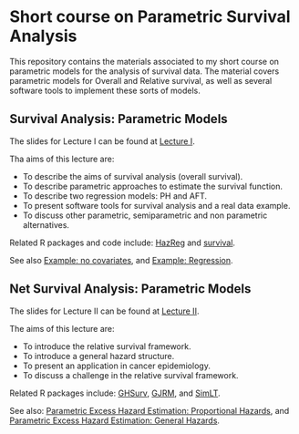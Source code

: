 # Short course on Parametric Survival Analysis

This repository contains the materials associated to my short course on parametric models for the analysis of survival data. The material covers parametric models for Overall and Relative survival, as well as several software tools to implement these sorts of models.

##  Survival Analysis: Parametric Models

The slides for Lecture I can be found at [Lecture I](https://drive.google.com/file/d/1TOTOyIgBMOmTmweqkLvARrYyONp88Hu7/view?usp=share_link).


Tha aims of this lecture are:

- To describe the aims of survival analysis (overall survival).
- To describe parametric approaches to estimate the survival function.
- To describe two regression models: PH and AFT.
- To present software tools for survival analysis and a real data example.
- To discuss other parametric, semiparametric and non parametric alternatives.

Related R packages and code include: [HazReg](https://github.com/FJRubio67/HazReg) and [survival](https://cran.r-project.org/web/packages/survival/index.html). 

See also [Example: no covariates](https://rpubs.com/FJRubio/PSM), and [Example: Regression](https://rpubs.com/FJRubio/PSRM).

##  Net Survival Analysis: Parametric Models

The slides for Lecture II can be found at [Lecture II](https://drive.google.com/file/d/1XbUBMegGNMcwWg5yy7Ec9wDk7P6ivaLF/view?usp=share_link).

The aims of this lecture are:

- To introduce the relative survival framework.
- To introduce a general hazard structure.
- To present an application in cancer epidemiology.
- To discuss a challenge in the relative survival framework.

Related R packages include: [GHSurv](https://github.com/FJRubio67/GHSurv), [GJRM](https://github.com/FJRubio67/LBANS), and [SimLT](https://github.com/FJRubio67/SimLT).

See also: [Parametric Excess Hazard Estimation: Proportional Hazards](https://rpubs.com/FJRubio/GHPH), and [Parametric Excess Hazard Estimation: General Hazards](https://rpubs.com/FJRubio/GHGH).

